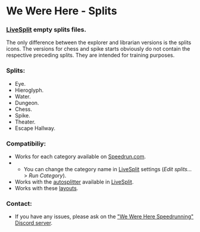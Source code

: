 # We Were Here - Splits

### **[LiveSplit](https://github.com/LiveSplit) empty splits files.**
The only difference between the explorer and librarian versions is the splits icons.
The versions for chess and spike starts obviously do not contain the respective preceding splits. They are intended for training purposes.

### Splits:
- Eye.
- Hieroglyph.
- Water.
- Dungeon.
- Chess.
- Spike.
- Theater.
- Escape Hallway.

### Compatibiliy:
- Works for each category available on [Speedrun.com](https://www.speedrun.com/we_were_here).
- - You can change the category name in [LiveSplit](https://github.com/LiveSplit) settings (*Edit splits...* > *Run Category*).
- Works with the [autosplitter](https://github.com/Zeuba-Speedruns/AutoSplitters/tree/main/We%20Were%20Here) available in [LiveSplit](https://github.com/LiveSplit).
- Works with these [layouts](https://github.com/Zeuba-Speedruns/Layouts/tree/main/We%20Were%20Here).

### Contact:
- If you have any issues, please ask on the ["We Were Here Speedrunning" Discord server](https://discord.gg/v9wcy5vz3x).